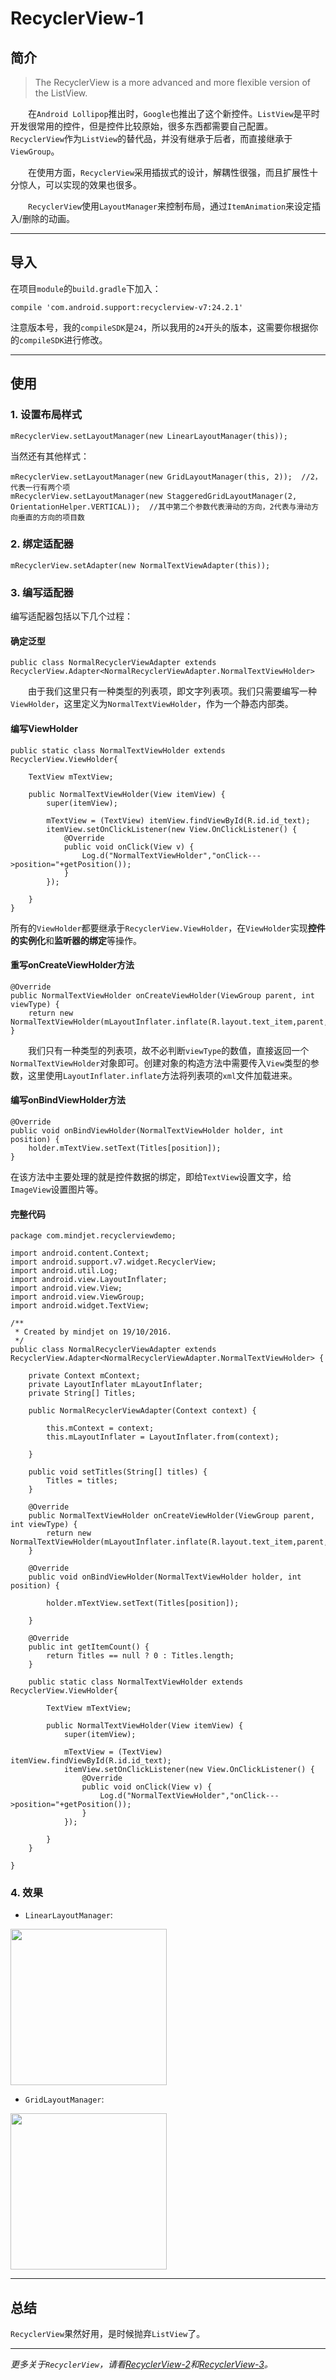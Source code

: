 # RecyclerView-1

## 简介

>  
>The RecyclerView is a more advanced and more flexible version of the ListView.  
>  


　　在`Android Lollipop`推出时，`Google`也推出了这个新控件。`ListView`是平时开发很常用的控件，但是控件比较原始，很多东西都需要自己配置。`RecyclerView`作为`ListView`的替代品，并没有继承于后者，而直接继承于`ViewGroup`。  

　　在使用方面，`RecyclerView`采用插拔式的设计，解耦性很强，而且扩展性十分惊人，可以实现的效果也很多。  

　　`RecyclerView`使用`LayoutManager`来控制布局，通过`ItemAnimation`来设定插入/删除的动画。

---

## 导入
在项目`module`的`build.gradle`下加入：

```
compile 'com.android.support:recyclerview-v7:24.2.1'
```
注意版本号，我的`compileSDK`是`24`，所以我用的`24`开头的版本，这需要你根据你的`compileSDK`进行修改。

---


## 使用
### 1. 设置布局样式

```
mRecyclerView.setLayoutManager(new LinearLayoutManager(this));
```
当然还有其他样式：

```
mRecyclerView.setLayoutManager(new GridLayoutManager(this, 2));  //2，代表一行有两个项
mRecyclerView.setLayoutManager(new StaggeredGridLayoutManager(2, OrientationHelper.VERTICAL));  //其中第二个参数代表滑动的方向，2代表与滑动方向垂直的方向的项目数
```  

### 2. 绑定适配器

```
mRecyclerView.setAdapter(new NormalTextViewAdapter(this));
```

### 3. 编写适配器

编写适配器包括以下几个过程：  

#### 确定泛型 

```
public class NormalRecyclerViewAdapter extends RecyclerView.Adapter<NormalRecyclerViewAdapter.NormalTextViewHolder>
```

　　由于我们这里只有一种类型的列表项，即文字列表项。我们只需要编写一种`ViewHolder`，这里定义为`NormalTextViewHolder`，作为一个静态内部类。

#### 编写ViewHolder

```
public static class NormalTextViewHolder extends RecyclerView.ViewHolder{

    TextView mTextView;

    public NormalTextViewHolder(View itemView) {
        super(itemView);

        mTextView = (TextView) itemView.findViewById(R.id.id_text);
        itemView.setOnClickListener(new View.OnClickListener() {
            @Override
            public void onClick(View v) {
                Log.d("NormalTextViewHolder","onClick--->position="+getPosition());
            }
        });

    }
}
```

所有的`ViewHolder`都要继承于`RecyclerView.ViewHolder`，在`ViewHolder`实现**控件的实例化**和**监听器的绑定**等操作。

#### 重写onCreateViewHolder方法

```
@Override
public NormalTextViewHolder onCreateViewHolder(ViewGroup parent, int viewType) {
    return new NormalTextViewHolder(mLayoutInflater.inflate(R.layout.text_item,parent,false));
}
```

　　我们只有一种类型的列表项，故不必判断`viewType`的数值，直接返回一个`NormalTextViewHolder`对象即可。创建对象的构造方法中需要传入`View`类型的参数，这里使用`LayoutInflater.inflate`方法将列表项的`xml`文件加载进来。

#### 编写onBindViewHolder方法

```
@Override
public void onBindViewHolder(NormalTextViewHolder holder, int position) {
    holder.mTextView.setText(Titles[position]);
}
```
在该方法中主要处理的就是控件数据的绑定，即给`TextView`设置文字，给`ImageView`设置图片等。

#### 完整代码

```
package com.mindjet.recyclerviewdemo;

import android.content.Context;
import android.support.v7.widget.RecyclerView;
import android.util.Log;
import android.view.LayoutInflater;
import android.view.View;
import android.view.ViewGroup;
import android.widget.TextView;

/**
 * Created by mindjet on 19/10/2016.
 */
public class NormalRecyclerViewAdapter extends RecyclerView.Adapter<NormalRecyclerViewAdapter.NormalTextViewHolder> {

    private Context mContext;
    private LayoutInflater mLayoutInflater;
    private String[] Titles;

    public NormalRecyclerViewAdapter(Context context) {

        this.mContext = context;
        this.mLayoutInflater = LayoutInflater.from(context);

    }

    public void setTitles(String[] titles) {
        Titles = titles;
    }

    @Override
    public NormalTextViewHolder onCreateViewHolder(ViewGroup parent, int viewType) {
        return new NormalTextViewHolder(mLayoutInflater.inflate(R.layout.text_item,parent,false));
    }

    @Override
    public void onBindViewHolder(NormalTextViewHolder holder, int position) {

        holder.mTextView.setText(Titles[position]);

    }

    @Override
    public int getItemCount() {
        return Titles == null ? 0 : Titles.length;
    }

    public static class NormalTextViewHolder extends RecyclerView.ViewHolder{

        TextView mTextView;

        public NormalTextViewHolder(View itemView) {
            super(itemView);

            mTextView = (TextView) itemView.findViewById(R.id.id_text);
            itemView.setOnClickListener(new View.OnClickListener() {
                @Override
                public void onClick(View v) {
                    Log.d("NormalTextViewHolder","onClick--->position="+getPosition());
                }
            });

        }
    }

}
```

### 4. 效果
- `LinearLayoutManager`:  
<img src="screenshots/recycler-view-screen-1.png" width="250"/>  


- `GridLayoutManager`:  
<img src="screenshots/recycler-view-screen-2.png" width="250"/>


---

## 总结
`RecyclerView`果然好用，是时候抛弃`ListView`了。

---

*更多关于`RecyclerView`，请看[RecyclerView-2](recycler-view-2.md)和[RecyclerView-3](recycler-view-3.md)。*





